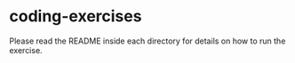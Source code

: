 # coding-exercises
Please read the README inside each directory for details on how to run the exercise.
